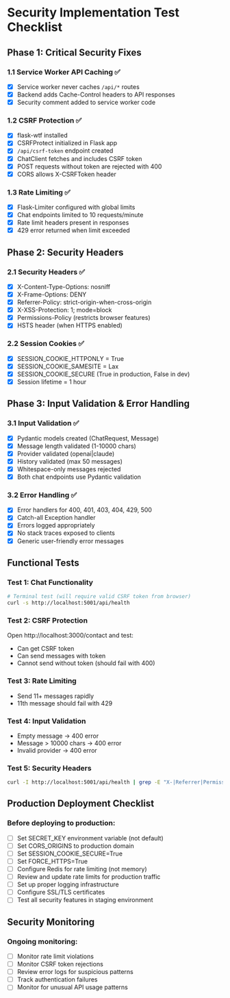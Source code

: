 # Security Implementation Test Checklist

## Phase 1: Critical Security Fixes

### 1.1 Service Worker API Caching ✅
- [x] Service worker never caches `/api/*` routes
- [x] Backend adds Cache-Control headers to API responses
- [x] Security comment added to service worker code

### 1.2 CSRF Protection ✅
- [x] flask-wtf installed
- [x] CSRFProtect initialized in Flask app
- [x] `/api/csrf-token` endpoint created
- [x] ChatClient fetches and includes CSRF token
- [x] POST requests without token are rejected with 400
- [x] CORS allows X-CSRFToken header

### 1.3 Rate Limiting ✅
- [x] Flask-Limiter configured with global limits
- [x] Chat endpoints limited to 10 requests/minute
- [x] Rate limit headers present in responses
- [x] 429 error returned when limit exceeded

## Phase 2: Security Headers

### 2.1 Security Headers ✅
- [x] X-Content-Type-Options: nosniff
- [x] X-Frame-Options: DENY
- [x] Referrer-Policy: strict-origin-when-cross-origin
- [x] X-XSS-Protection: 1; mode=block
- [x] Permissions-Policy (restricts browser features)
- [x] HSTS header (when HTTPS enabled)

### 2.2 Session Cookies ✅
- [x] SESSION_COOKIE_HTTPONLY = True
- [x] SESSION_COOKIE_SAMESITE = Lax
- [x] SESSION_COOKIE_SECURE (True in production, False in dev)
- [x] Session lifetime = 1 hour

## Phase 3: Input Validation & Error Handling

### 3.1 Input Validation ✅
- [x] Pydantic models created (ChatRequest, Message)
- [x] Message length validated (1-10000 chars)
- [x] Provider validated (openai|claude)
- [x] History validated (max 50 messages)
- [x] Whitespace-only messages rejected
- [x] Both chat endpoints use Pydantic validation

### 3.2 Error Handling ✅
- [x] Error handlers for 400, 401, 403, 404, 429, 500
- [x] Catch-all Exception handler
- [x] Errors logged appropriately
- [x] No stack traces exposed to clients
- [x] Generic user-friendly error messages

## Functional Tests

### Test 1: Chat Functionality
```bash
# Terminal test (will require valid CSRF token from browser)
curl -s http://localhost:5001/api/health
```

### Test 2: CSRF Protection
Open http://localhost:3000/contact and test:
- Can get CSRF token
- Can send messages with token
- Cannot send without token (should fail with 400)

### Test 3: Rate Limiting
- Send 11+ messages rapidly
- 11th message should fail with 429

### Test 4: Input Validation
- Empty message → 400 error
- Message > 10000 chars → 400 error
- Invalid provider → 400 error

### Test 5: Security Headers
```bash
curl -I http://localhost:5001/api/health | grep -E "X-|Referrer|Permissions|Cache"
```

## Production Deployment Checklist

### Before deploying to production:
- [ ] Set SECRET_KEY environment variable (not default)
- [ ] Set CORS_ORIGINS to production domain
- [ ] Set SESSION_COOKIE_SECURE=True
- [ ] Set FORCE_HTTPS=True
- [ ] Configure Redis for rate limiting (not memory)
- [ ] Review and update rate limits for production traffic
- [ ] Set up proper logging infrastructure
- [ ] Configure SSL/TLS certificates
- [ ] Test all security features in staging environment

## Security Monitoring

### Ongoing monitoring:
- [ ] Monitor rate limit violations
- [ ] Monitor CSRF token rejections
- [ ] Review error logs for suspicious patterns
- [ ] Track authentication failures
- [ ] Monitor for unusual API usage patterns
